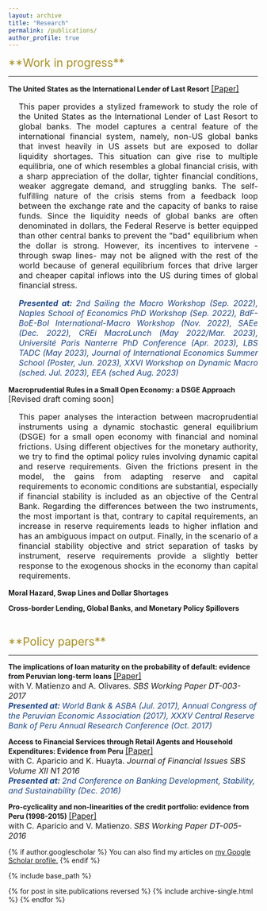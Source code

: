 ```yaml
---
layout: archive
title: "Research"
permalink: /publications/
author_profile: true
---
```

<span style="color:rgb(168, 141, 34); font-size:17pt">
**Work in progress**
</span>

<hr style="border-color: gray;">

**The United States as the International Lender of Last Resort**  <span style="font-size:12pt"> [[Paper]](https://diegoboh.github.io/files/JMP-DB.pdf) </span>

<style>
    .indented-paragraph {
        text-indent: 0em;
        margin-left: 1.5em;
    }
</style>

<div class="indented-paragraph"><p style="text-align: justify; font-size:12pt">
This paper provides a stylized framework to study the role of the United States as the International Lender of Last Resort to global banks. The model captures a central feature of the international financial system, namely, non-US global banks that invest heavily in US assets but are exposed to dollar liquidity shortages. This situation can give rise to multiple equilibria, one of which resembles a global financial crisis, with a sharp appreciation of the dollar, tighter financial conditions, weaker aggregate demand, and struggling banks. The self-fulfilling nature of the crisis stems from a feedback loop between the exchange rate and the capacity of banks to raise funds. Since the liquidity needs of global banks are often denominated in dollars, the Federal Reserve is better equipped than other central banks to prevent the "bad" equilibrium when the dollar is strong. However, its incentives to intervene -through swap lines- may not be aligned with the rest of the world because of general equilibrium forces that drive larger and cheaper capital inflows into the US during times of global financial stress. 
</p>
</div>

<div class="indented-paragraph"><p style="text-align: justify; font-size:12pt; font-style:italic">
<span style="color:rgb(28, 69, 135); font-weight:bold"> Presented at: </span> <span style="color:rgb(28, 69, 135)"> 2nd Sailing the Macro Workshop (Sep. 2022), Naples School of Economics PhD Workshop (Sep. 2022), BdF-BoE-BoI International-Macro Workshop (Nov. 2022), SAEe (Dec. 2022), CREi MacroLunch (May 2022/Mar. 2023), Université Paris Nanterre PhD Conference (Apr. 2023), LBS TADC (May 2023), Journal of International Economics Summer School (Poster, Jun. 2023), XXVI Workshop on Dynamic Macro (sched. Jul. 2023), EEA (sched Aug. 2023) </span>
</p>
</div>

**Macroprudential Rules in a Small Open Economy: a DSGE Approach** <span style="font-size:12pt"> [Revised draft coming soon] </span> 

<div class="indented-paragraph"><p style="text-align: justify; font-size:12pt">
This paper analyses the interaction between macroprudential instruments using a dynamic stochastic general equilibrium (DSGE) for a small open economy with financial and nominal frictions. Using different objectives for the monetary authority, we try to find the optimal policy rules involving dynamic capital and reserve requirements. Given the frictions present in the model, the gains from adapting reserve and capital requirements to economic conditions are substantial, especially if financial stability is included as an objective of the Central Bank. Regarding the differences between the two instruments, the most important is that, contrary to capital requirements, an increase in reserve requirements leads to higher inflation and has an ambiguous impact on output. Finally, in the scenario of a financial stability objective and strict separation of tasks by instrument, reserve requirements provide a slightly better response to the exogenous shocks in the economy than capital requirements.
</p>
</div>

**Moral Hazard, Swap Lines and Dollar Shortages**

**Cross-border Lending, Global Banks, and Monetary Policy Spillovers**

&nbsp;

<span style="color:rgb(168, 141, 34); font-size:17pt">
**Policy papers**
</span>

<hr style="border-color: gray;">

**The implications of loan maturity on the probability of default: evidence from Peruvian long-term loans** <span style="font-size:12pt"> [[Paper]](https://www.sbs.gob.pe/Portals/0/jer/DDT_ANO2017/SBS-DT-003-2017.pdf?ver=2018-02-08-124240-620) </span> \
<span style="font-size:12pt"> with V. Matienzo and A. Olivares. *SBS Working Paper DT-003-2017* </span> \
<span style="color:rgb(28, 69, 135); font-size:12pt; font-weight:bold"> *Presented at:* </span> <span style="color:rgb(28, 69, 135); text-align: justify; font-size:12pt; font-style:italic"> World Bank & ASBA (Jul. 2017), Annual Congress of the Peruvian Economic Association (2017), XXXV Central Reserve Bank of Peru Annual Research Conference (Oct. 2017) </span>

**Access to Financial Services through Retail Agents and Household Expenditures: Evidence from Peru** <span style="font-size:12pt"> [[Paper]](https://www.sbs.gob.pe/Portals/0/jer/rebper_2016_vol_xii/20170103_Aparicio-Bohorquez-Huayta.PDF) </span> \
<span style="font-size:12pt"> with C. Aparicio and K. Huayta. *Journal of Financial Issues SBS Volume XII N1 2016* </span> \
<span style="color:rgb(28, 69, 135); font-size:12pt; font-weight:bold"> *Presented at:* </span> <span style="color:rgb(28, 69, 135); text-align: justify; font-size:12pt; font-style:italic"> 2nd Conference on Banking Development, Stability, and Sustainability (Dec. 2016) </span>

**Pro-cyclicality and non-linearities of the credit portfolio: evidence from Peru (1998-2015)** <span style="font-size:12pt"> [[Paper]](https://www.sbs.gob.pe/Portals/0/jer/ddt_ano2016/20170606_SBS-DT-005-2016.pdf) </span> \
<span style="font-size:12pt"> with C. Aparicio and V. Matienzo. *SBS Working Paper DT-005-2016* </span>


{% if author.googlescholar %}
  You can also find my articles on <u><a href="{{author.googlescholar}}">my Google Scholar profile</a>.</u>
{% endif %}

{% include base_path %}

{% for post in site.publications reversed %}
  {% include archive-single.html %}
{% endfor %}
